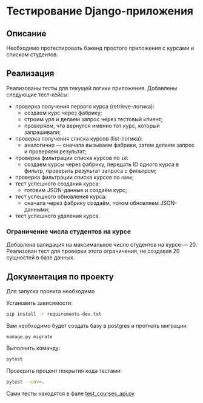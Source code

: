 # Тестирование Django-приложения

## Описание

Необходимо протестировать бэкенд простого приложения с курсами и списком студентов.

## Реализация

Реализованы тесты для текущей логики приложения. Добавлены следующие тест-кейсы:

- проверка получения первого курса (retrieve-логика):
  - создаем курс через фабрику;
  - строим урл и делаем запрос через тестовый клиент;
  - проверяем, что вернулся именно тот курс, который запрашивали;
- проверка получения списка курсов (list-логика):
  - аналогично — сначала вызываем фабрики, затем делаем запрос и проверяем результат;
- проверка фильтрации списка курсов по `id`:
  - создаем курсы через фабрику, передать ID одного курса в фильтр, проверить результат запроса с фильтром;
- проверка фильтрации списка курсов по `name`;
- тест успешного создания курса:
  - готовим JSON-данные и создаём курс;
- тест успешного обновления курса:
  - сначала через фабрику создаём, потом обновляем JSON-данными;
- тест успешного удаления курса.


### Ограничение числа студентов на курсе

Добавлена валидация на максимальное число студентов на курсе — 20. Реализован тест для проверки этого ограничения, не создавая 20 сущностей в базе данных.

## Документация по проекту

Для запуска проекта необходимо

Установить зависимости:

```bash
pip install -r requirements-dev.txt
```

Вам необходимо будет создать базу в postgres и прогнать миграции:

```base
manage.py migrate
```

Выполнить команду:

```bash
pytest
```

Проверить процент покрытия кода тестами:
```bash
pytest --cov=.
```

Сами тесты находятся в фале [test_courses_api.py](tests/students/test_courses_api.py)
